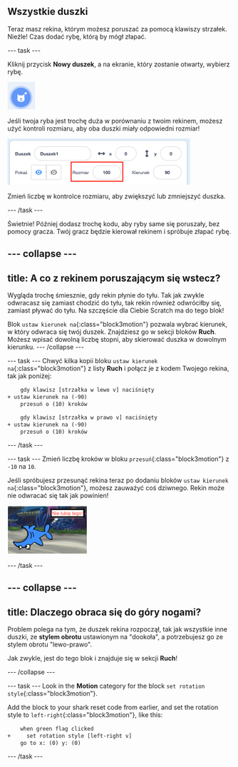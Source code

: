 ## Wszystkie duszki

Teraz masz rekina, którym możesz poruszać za pomocą klawiszy strzałek. Nieźle! Czas dodać rybę, którą by mógł złapać.

\--- task \---

Kliknij przycisk **Nowy duszek**, a na ekranie, który zostanie otwarty, wybierz rybę.

![The New sprite button](images/spritesNewFromLibrary.png)

Jeśli twoja ryba jest trochę duża w porównaniu z twoim rekinem, możesz użyć kontroli rozmiaru, aby oba duszki miały odpowiedni rozmiar!

![Sprite size control](images/sprites2.png)

Zmień liczbę w kontrolce rozmiaru, aby zwiększyć lub zmniejszyć duszka.

\--- /task \---

Świetnie! Później dodasz trochę kodu, aby ryby same się poruszały, bez pomocy gracza. Twój gracz będzie kierował rekinem i spróbuje złapać rybę.

## \--- collapse \---

## title: A co z rekinem poruszającym się wstecz?

Wygląda trochę śmiesznie, gdy rekin płynie do tyłu. Tak jak zwykle odwracasz się zamiast chodzić do tyłu, tak rekin również odwróciłby się, zamiast pływać do tyłu. Na szczęście dla Ciebie Scratch ma do tego blok!

Blok `ustaw kierunek na`{:class="block3motion"} pozwala wybrać kierunek, w który odwraca się twój duszek. Znajdziesz go w sekcji bloków **Ruch**. Możesz wpisać dowolną liczbę stopni, aby skierować duszka w dowolnym kierunku. \--- /collapse \---

\--- task \--- Chwyć kilka kopii bloku `ustaw kierunek na`{:class="block3motion"} z listy **Ruch** i połącz je z kodem Twojego rekina, tak jak poniżej:

```blocks3
    gdy klawisz [strzałka w lewo v] naciśnięty
+ ustaw kierunek na (-90)
    przesuń o (10) kroków
```

```blocks3
    gdy klawisz [strzałka w prawo v] naciśnięty
+ ustaw kierunek na (-90)
    przesuń o (10) kroków
```

\--- /task \---

\--- task \--- Zmień liczbę kroków w bloku `przesuń`{:class="block3motion"} z `-10` na `10`.

Jeśli spróbujesz przesunąć rekina teraz po dodaniu bloków `ustaw kierunek na`{:class="block3motion"}, możesz zauważyć coś dziwnego. Rekin może nie odwracać się tak jak powinien!

![Upside down shark](images/spritesUpsideDown.png)

\--- /task \---

## \--- collapse \---

## title: Dlaczego obraca się do góry nogami?

Problem polega na tym, że duszek rekina rozpoczął, tak jak wszystkie inne duszki, ze **stylem obrotu** ustawionym na "dookoła", a potrzebujesz go ze stylem obrotu "lewo-prawo".

Jak zwykle, jest do tego blok i znajduje się w sekcji **Ruch**!

\--- /collapse \---

\--- task \--- Look in the **Motion** category for the block `set rotation style`{:class="block3motion"}.

Add the block to your shark reset code from earlier, and set the rotation style to `left-right`{:class="block3motion"}, like this:

```blocks3
    when green flag clicked
+     set rotation style [left-right v]
    go to x: (0) y: (0)
```

\--- /task \---